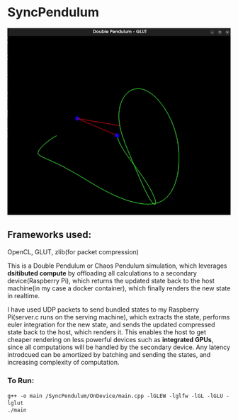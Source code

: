 # SyncPendulum
![](https://github.com/toxicteddy00077/SyncPendulum/blob/main/Assets/ezgif.com-video-to-gif-converter.gif)

## Frameworks used: 
OpenCL, GLUT, zlib(for packet compression)

This is a Double Pendulum or Chaos Pendulum simulation, which leverages **dsitibuted compute** by offloading all calculations to a secondary device(Raspberry Pi), which returns the updated state back to the host machine(in my case a docker container), which finally renders the new state in realtime.

I have used UDP packets to send bundled states to my Raspberry Pi(server.c runs on the serving machine), which extracts the state, performs euler integration for the new state, and sends the updated compressed state back to the host, which renders it. This enables the host to get cheaper rendering on less powerful devices such as **integrated GPUs**, since all computations will be handled by the secondary device. Any latency introdcued can be amortized by batching and sending the states, and increasing complexity of computation.

### To Run:
    g++ -o main /SyncPendulum/OnDevice/main.cpp -lGLEW -lglfw -lGL -lGLU -lglut
    ./main

